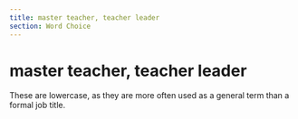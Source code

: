 ```yaml
---
title: master teacher, teacher leader
section: Word Choice
---
```

# master teacher, teacher leader

These are lowercase, as they are more often used as a general term than a formal job title.

